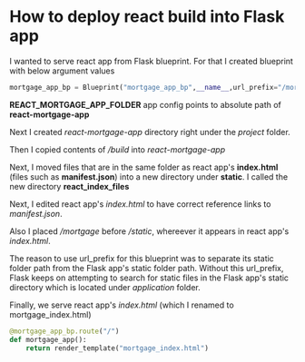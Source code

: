 # How to deploy react build into Flask app
I wanted to serve react app from Flask blueprint. For that I created blueprint with below argument values

```python
mortgage_app_bp = Blueprint("mortgage_app_bp",__name__,url_prefix="/mortgage",template_folder=str(current_app.config["REACT_MORTGAGE_APP_FOLDER"]),static_folder=str(current_app.config["REACT_MORTGAGE_APP_FOLDER"]/"static"))
```

**REACT_MORTGAGE_APP_FOLDER** app config points to absolute path of **react-mortgage-app**

Next I created *react-mortgage-app* directory right under the *project* folder.

Then I copied contents of *<react-app>/build* into *react-mortgage-app*

Next, I moved files that are in the same folder as react app's **index.html** (files such as **manifest.json**) into a new directory
under **static**. I called the new directory **react_index_files**

Next, I edited react app's *index.html* to have correct reference links to *manifest.json*.

Also I placed */mortgage* before */static*, whereever it appears in react app's *index.html*.

The reason to use url_prefix for this blueprint was to separate its static folder path from the Flask app's static folder path.
Without this url_prefix, Flask keeps on attempting to search for static files in the Flask app's static directory which is located under *application* folder.

Finally, we serve react app's *index.html* (which I renamed to mortgage_index.html)

```python
@mortgage_app_bp.route("/")
def mortgage_app():    
    return render_template("mortgage_index.html")
```


